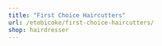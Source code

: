 ```yaml
---
title: "First Choice Haircutters"
url: /etobicoke/first-choice-haircutters/
shop: hairdresser
---
```

